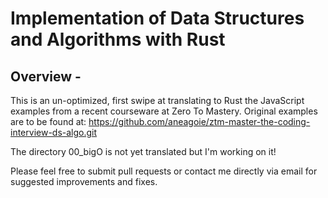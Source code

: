 # Implementation of Data Structures and Algorithms with Rust

## Overview -

This is an un-optimized, first swipe at translating to Rust the JavaScript examples from a recent courseware at Zero To Mastery.
Original examples are to be found at: https://github.com/aneagoie/ztm-master-the-coding-interview-ds-algo.git

The directory 00_bigO is not yet translated but I'm working on it!

Please feel free to submit pull requests or contact me directly via email for suggested improvements and fixes.
